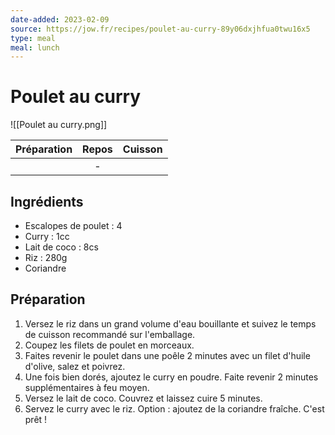 ```yaml
---
date-added: 2023-02-09
source: https://jow.fr/recipes/poulet-au-curry-89y06dxjhfua0twu16x5
type: meal
meal: lunch
---
```


# Poulet au curry

![[Poulet au curry.png]]

| Préparation | Repos | Cuisson |
|:-----------:|:-----:|:-------:|
|             |   -   |         |

## Ingrédients

- Escalopes de poulet : 4
- Curry : 1cc
- Lait de coco : 8cs
- Riz : 280g
- Coriandre

## Préparation

1. Versez le riz dans un grand volume d'eau bouillante et suivez le temps de cuisson recommandé sur l'emballage.
2. Coupez les filets de poulet en morceaux.
3. Faites revenir le poulet dans une poêle 2 minutes avec un filet d'huile d'olive, salez et poivrez.
4. Une fois bien dorés, ajoutez le curry en poudre. Faite revenir 2 minutes supplémentaires à feu moyen.
5. Versez le lait de coco. Couvrez et laissez cuire 5 minutes.
6. Servez le curry avec le riz. Option : ajoutez de la coriandre fraîche. C'est prêt !
